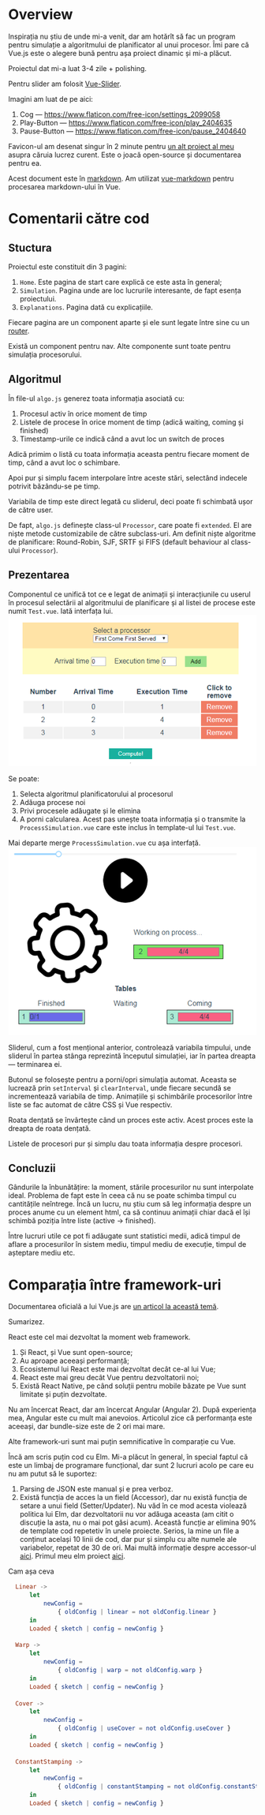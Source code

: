 
# Overview
Inspirația nu știu de unde mi-a venit, dar am hotărît să fac un program pentru simulație a algoritmului de planificator al unui procesor. Îmi pare că Vue.js este o alegere bună pentru așa proiect dinamic și mi-a plăcut.

Proiectul dat mi-a luat 3-4 zile + polishing.

Pentru slider am folosit [Vue-Slider](https://www.npmjs.com/package/vue-slider-component).

Imagini am luat de pe aici:
1. Cog — https://www.flaticon.com/free-icon/settings_2099058
2. Play-Button — https://www.flaticon.com/free-icon/play_2404635
3. Pause-Button — https://www.flaticon.com/free-icon/pause_2404640

Favicon-ul am desenat singur în 2 minute pentru [un alt proiect al meu](https://antonc9018.github.io/Dungeon-Hopper-Docs/) asupra căruia lucrez curent. Este o joacă open-source și documentarea pentru ea.

Acest document este în [markdown](https://www.wikiwand.com/en/Markdown). Am utilizat [vue-markdown](https://www.npmjs.com/package/vue-markdown) pentru procesarea markdown-ului în Vue.


# Comentarii către cod

## Stuctura
Proiectul este constituit din 3 pagini:

1. `Home`. Este pagina de start care explică ce este asta în general;
2. `Simulation`. Pagina unde are loc lucrurile interesante, de fapt esența proiectului.
3. `Explanations`. Pagina dată cu explicațiile.

Fiecare pagina are un component aparte și ele sunt legate între sine cu un [router](https://router.vuejs.org/).

Există un component pentru nav. Alte componente sunt toate pentru simulația procesorului.

## Algoritmul

În file-ul `algo.js` generez toata informația asociată cu:
1. Procesul activ în orice moment de timp
2. Listele de procese în orice moment de timp (adică waiting, coming și finished)
3. Timestamp-urile ce indică când a avut loc un switch de proces

Adică primim o listă cu toata informația aceasta pentru fiecare moment de timp, când a avut loc o schimbare.

Apoi pur și simplu facem interpolare între aceste stări, selectând indecele potrivit băzându-se pe timp.

Variabila de timp este direct legată cu sliderul, deci poate fi schimbată ușor de către user.

De fapt, `algo.js` definește class-ul `Processor`, care poate fi `extended`. El are niște metode customizabile de către subclass-uri. Am definit niște algoritme de planificare: Round-Robin, SJF, SRTF și FIFS (default behaviour al class-ului `Processor`).

## Prezentarea

Componentul ce unifică tot ce e legat de animații și interacțiunile cu userul în procesul selectării al algoritmului de planificare și al listei de procese este numit `Test.vue`. Iată interfața lui. ![Test image](./test.png) 

Se poate:
1. Selecta algoritmul planificatorului al procesorul
2. Adăuga procese noi
3. Privi procesele adăugate și le elimina
4. A porni calcularea. Acest pas unește toata informația și o transmite la `ProcessSimulation.vue` care este inclus în template-ul lui `Test.vue`.

Mai departe merge `ProcessSimulation.vue` cu așa interfață. ![Simulation](./simulation.png)

Sliderul, cum a fost mențional anterior, controlează variabila timpului, unde sliderul în partea stânga reprezintă începutul simulației, iar în partea dreapta — terminarea ei. 

Butonul se folosește pentru a porni/opri simulația automat. Aceasta se lucrează prin `setInterval` și `clearInterval`, unde fiecare secundă se incrementează variabila de timp. Animațiile și schimbările procesorilor între liste se fac automat de către CSS și Vue respectiv.

Roata dențată se învârtește când un proces este activ. Acest proces este la dreapta de roata dențată.

Listele de procesori pur și simplu dau toata informația despre procesori. 

## Concluzii

Gândurile la înbunătățire: la moment, stările procesurilor nu sunt interpolate ideal. Problema de fapt este în ceea că nu se poate schimba timpul cu cantitățile neîntrege. Încă un lucru, nu știu cum să leg informația despre un proces anume cu un element html, ca să continuu animații chiar dacă el își schimbă poziția între liste (active -> finished).

Între lucruri utile ce pot fi adăugate sunt statistici medii, adică timpul de aflare a procesurilor în sistem mediu, timpul mediu de execuție, timpul de așteptare mediu etc.

# Comparația între framework-uri

Documentarea oficială a lui Vue.js are [un articol la această temă](https://vuejs.org/v2/guide/comparison.html).

Sumarizez.

React este cel mai dezvoltat la moment web framework. 
1. Și React, și Vue sunt open-source;
2. Au aproape aceeași performanță;
3. Ecosistemul lui React este mai dezvoltat decât ce-al lui Vue;
4. React este mai greu decât Vue pentru dezvoltatorii noi;
5. Există React Native, pe când soluții pentru mobile băzate pe Vue sunt limitate și puțin dezvoltate.

Nu am încercat React, dar am încercat Angular (Angular 2). După experiența mea, Angular este cu mult mai anevoios. Articolul zice că performanța este aceeași, dar bundle-size este de 2 ori mai mare.

Alte framework-uri sunt mai puțin semnificative în comparație cu Vue.

Încă am scris puțin cod cu Elm. Mi-a plăcut în general, în special faptul că este un limbaj de programare funcțional, dar sunt 2 lucruri acolo pe care eu nu am putut să le suportez:
1. Parsing de JSON este manual și e prea verboz.
2. Există funcția de acces la un field (Accessor), dar nu există funcția de setare a unui field (Setter/Updater). Nu văd în ce mod acesta violează politica lui Elm, dar dezvoltatorii nu vor adăuga aceasta (am citit o discuție la asta, nu o mai pot găsi acum). Această funcție ar elimina 90% de template cod repetetiv în unele proiecte. Serios, la mine un file a conținut același 10 linii de cod, dar pur și simplu cu alte numele ale variabelor, repetat de 30 de ori. Mai multă informație despre accessor-ul [aici](https://elm-lang.org/docs/records). Primul meu elm proiect [aici](https://github.com/AntonC9018/Elm-schedule).

Cam așa ceva 
```elm
  Linear ->
      let
          newConfig =
              { oldConfig | linear = not oldConfig.linear }
      in
      Loaded { sketch | config = newConfig }

  Warp ->
      let
          newConfig =
              { oldConfig | warp = not oldConfig.warp }
      in
      Loaded { sketch | config = newConfig }

  Cover ->
      let
          newConfig =
              { oldConfig | useCover = not oldConfig.useCover }
      in
      Loaded { sketch | config = newConfig }

  ConstantStamping ->
      let
          newConfig =
              { oldConfig | constantStamping = not oldConfig.constantStamping }
      in
      Loaded { sketch | config = newConfig }

```